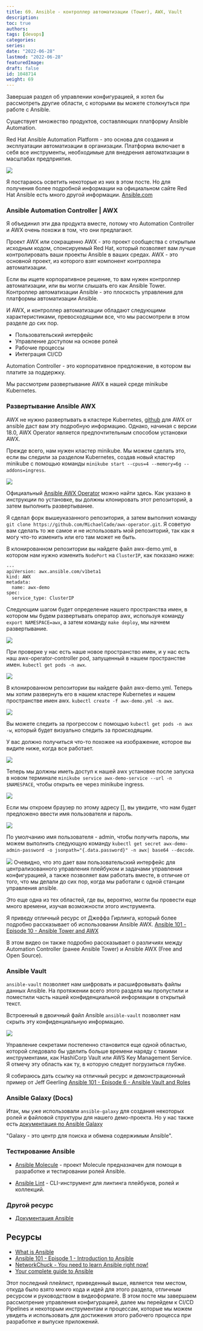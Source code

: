 ```yaml
---
title: 69. Ansible - контроллер автоматизации (Tower), AWX, Vault
description: 
toc: true
authors:
tags: [devops]
categories:
series: 
date: "2022-06-28"
lastmod: "2022-06-28"
featuredImage:
draft: false
id: 1048714
weight: 69
---
```


Завершая раздел об управлении конфигурацией, я хотел бы рассмотреть другие области, с которыми вы можете столкнуться при работе с Ansible.  

Существует множество продуктов, составляющих платформу Ansible Automation.

Red Hat Ansible Automation Platform - это основа для создания и эксплуатации автоматизации в организации. Платформа включает в себя все инструменты, необходимые для внедрения автоматизации в масштабах предприятия.

![](../images/Day69_config1.ru.png?v1)

Я постараюсь осветить некоторые из них в этом посте. Но для получения более подробной информации на официальном сайте Red Hat Ansible есть много другой информации. [Ansible.com](https://www.ansible.com/?hsLang=en-us)

### Ansible Automation Controller | AWX

Я объединил эти два продукта вместе, потому что Automation Controller и AWX очень похожи в том, что они предлагают.

Проект AWX или сокращенно AWX - это проект сообщества с открытым исходным кодом, спонсируемый Red Hat, который позволяет вам лучше контролировать ваши проекты Ansible в ваших средах. AWX - это основной проект, из которого взят компонент контроллера автоматизации.

Если вы ищете корпоративное решение, то вам нужен контроллер автоматизации, или вы могли слышать его как Ansible Tower. Контроллер автоматизации Ansible - это плоскость управления для платформы автоматизации Ansible.

И AWX, и контроллер автоматизации обладают следующими характеристиками, превосходящими все, что мы рассмотрели в этом разделе до сих пор.

- Пользовательский интерфейс
- Управление доступом на основе ролей
- Рабочие процессы
- Интеграция CI/CD

Automation Controller - это корпоративное предложение, в котором вы платите за поддержку.

Мы рассмотрим развертывание AWX в нашей среде minikube Kubernetes.

### Развертывание Ansible AWX

AWX не нужно развертывать в кластере Kubernetes, [github](https://github.com/ansible/awx) для AWX от ansible даст вам эту подробную информацию. Однако, начиная с версии 18.0, AWX Operator является предпочтительным способом установки AWX.

Прежде всего, нам нужен кластер minikube. Мы можем сделать это, если вы следили за разделом Kubernetes, создав новый кластер minikube с помощью команды `minikube start --cpus=4 --memory=6g --addons=ingress`.

![](../images/Day69_config2.ru.png?v1)

Официальный [Ansible AWX Operator](https://github.com/ansible/awx-operator) можно найти здесь. Как указано в инструкции по установке, вы должны клонировать этот репозиторий, а затем выполнить развертывание.

Я сделал форк вышеуказанного репозитория, а затем выполнил команду `git clone https://github.com/MichaelCade/awx-operator.git`. Я советую вам сделать то же самое и не использовать мой репозиторий, так как я могу что-то изменить или его там может не быть.

В клонированном репозитории вы найдете файл awx-demo.yml, в котором нам нужно изменить `NodePort` на `ClusterIP`, как показано ниже:

```
---
apiVersion: awx.ansible.com/v1beta1
kind: AWX
metadata:
  name: awx-demo
spec:
  service_type: ClusterIP
```

Следующим шагом будет определение нашего пространства имен, в котором мы будем развертывать оператор awx, используя команду `export NAMESPACE=awx`, а затем команду `make deploy`, мы начнем развертывание.

![](../images/Day69_config3.ru.png?v1)

При проверке у нас есть наше новое пространство имен, и у нас есть наш awx-operator-controller pod, запущенный в нашем пространстве имен. `kubectl get pods -n awx`.

![](../images/Day69_config4.ru.png?v1)

В клонированном репозитории вы найдете файл awx-demo.yml. Теперь мы хотим развернуть его в нашем кластере Kubernetes и нашем пространстве имен awx. `kubectl create -f awx-demo.yml -n awx`.

![](../images/Day69_config5.ru.png?v1)

Вы можете следить за прогрессом с помощью `kubectl get pods -n awx -w`, который будет визуально следить за происходящим.

У вас должно получиться что-то похожее на изображение, которое вы видите ниже, когда все работает.

![](../images/Day69_config6.ru.png?v1)

Теперь мы должны иметь доступ к нашей awx установке после запуска в новом терминале `minikube service awx-demo-service --url -n $NAMESPACE`, чтобы открыть ее через minikube ingress.

![](../images/Day69_config7.ru.png?v1)

Если мы откроем браузер по этому адресу [], вы увидите, что нам будет предложено ввести имя пользователя и пароль.

![](../images/Day69_config8.ru.png?v1)

По умолчанию имя пользователя - admin, чтобы получить пароль, мы можем выполнить следующую команду `kubectl get secret awx-demo-admin-password -o jsonpath="{.data.password}" -n awx| base64 --decode`.

![](../images/Day69_config9.ru.png?v1)
Очевидно, что это дает вам пользовательский интерфейс для централизованного управления плейбуком и задачами управления конфигурацией, а также позволяет вам работать вместе, в отличие от того, что мы делали до сих пор, когда мы работали с одной станции управления ansible.

Это еще одна из тех областей, где вы, вероятно, могли бы провести еще много времени, изучая возможности этого инструмента.

Я приведу отличный ресурс от Джеффа Гирлинга, который более подробно рассказывает об использовании Ansible AWX. [Ansible 101 - Episode 10 - Ansible Tower and AWX](https://www.youtube.com/watch?v=iKmY4jEiy_A&t=752s)

В этом видео он также подробно рассказывает о различиях между Automation Controller (ранее Ansible Tower) и Ansible AWX (Free and Open Source).

### Ansible Vault

`ansible-vault` позволяет нам шифровать и расшифровывать файлы данных Ansible. На протяжении всего этого раздела мы пропустили и поместили часть нашей конфиденциальной информации в открытый текст.

Встроенный в двоичный файл Ansible `ansible-vault` позволяет нам скрыть эту конфиденциальную информацию.

![](../images/Day69_config10.ru.png?v1)

Управление секретами постепенно становится еще одной областью, которой следовало бы уделить больше времени наряду с такими инструментами, как HashiCorp Vault или AWS Key Management Service. Я отмечу эту область как ту, в которую следует погрузиться глубже.

Я собираюсь дать ссылку на отличный ресурс и демонстрационный пример от Jeff Geerling [Ansible 101 - Episode 6 - Ansible Vault and Roles](https://www.youtube.com/watch?v=JFweg2dUvqM)

### Ansible Galaxy (Docs)

Итак, мы уже использовали `ansible-galaxy` для создания некоторых ролей и файловой структуры для нашего демо-проекта. Но у нас также есть [документация по Ansible Galaxy](https://galaxy.ansible.com/docs/)

"Galaxy - это центр для поиска и обмена содержимым Ansible".

### Тестирование Ansible

- [Ansible Molecule](https://molecule.readthedocs.io/en/latest/) - проект Molecule предназначен для помощи в разработке и тестировании ролей Ansible.

- [Ansible Lint](https://ansible-lint.readthedocs.io/en/latest/) - CLI-инструмент для линтинга плейбуков, ролей и коллекций.

### Другой ресурс

- [Документация Ansible](https://docs.ansible.com/ansible/latest/index.html)

## Ресурсы

- [What is Ansible](https://www.youtube.com/watch?v=1id6ERvfozo)
- [Ansible 101 - Episode 1 - Introduction to Ansible](https://www.youtube.com/watch?v=goclfp6a2IQ)
- [NetworkChuck - You need to learn Ansible right now!](https://www.youtube.com/watch?v=5hycyr-8EKs&t=955s)
- [Your complete guide to Ansible](https://www.youtube.com/playlist?list=PLnFWJCugpwfzTlIJ-JtuATD2MBBD7_m3u)

Этот последний плейлист, приведенный выше, является тем местом, откуда было взято много кода и идей для этого раздела, отличным ресурсом и руководством в видеоформате.
В этом посте мы завершаем рассмотрение управления конфигурацией, далее мы перейдем к CI/CD Pipelines и некоторым инструментам и процессам, которые мы можем увидеть и использовать для достижения этого рабочего процесса при разработке и выпуске приложений.
